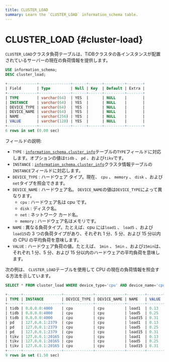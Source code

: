 ```yaml
---
title: CLUSTER_LOAD
summary: Learn the `CLUSTER_LOAD` information_schema table.
---
```


# CLUSTER_LOAD {#cluster-load}

`CLUSTER_LOAD`クラスタ負荷テーブルは、TiDBクラスタの各インスタンスが配置されているサーバーの現在の負荷情報を提供します。


```sql
USE information_schema;
DESC cluster_load;
```

```sql
+-------------+--------------+------+------+---------+-------+
| Field       | Type         | Null | Key  | Default | Extra |
+-------------+--------------+------+------+---------+-------+
| TYPE        | varchar(64)  | YES  |      | NULL    |       |
| INSTANCE    | varchar(64)  | YES  |      | NULL    |       |
| DEVICE_TYPE | varchar(64)  | YES  |      | NULL    |       |
| DEVICE_NAME | varchar(64)  | YES  |      | NULL    |       |
| NAME        | varchar(256) | YES  |      | NULL    |       |
| VALUE       | varchar(128) | YES  |      | NULL    |       |
+-------------+--------------+------+------+---------+-------+
6 rows in set (0.00 sec)
```

フィールドの説明:

-   `TYPE` : [`information_schema.cluster_info`](/information-schema/information-schema-cluster-info.md)テーブルの`TYPE`フィールドに対応します。オプションの値は`tidb` 、 `pd` 、および`tikv`です。
-   `INSTANCE` : [`information_schema.cluster_info`](/information-schema/information-schema-cluster-info.md)クラスタ情報テーブルの`INSTANCE`フィールドに対応します。
-   `DEVICE_TYPE` : ハードウェア タイプ。現在、 `cpu` 、 `memory` 、 `disk` 、および`net`タイプを照会できます。
-   `DEVICE_NAME` : ハードウェア名。 `DEVICE_NAME`の値は`DEVICE_TYPE`によって異なります。
    -   `cpu` : ハードウェア名は cpu です。
    -   `disk` : ディスク名。
    -   `net` : ネットワーク カード名。
    -   `memory` : ハードウェア名はメモリです。
-   `NAME` : 異なる負荷タイプ。たとえば、cpu には`load1` 、 `load5` 、および`load15`の 3 つの負荷タイプがあり、それぞれ 1 分、5 分、および 15 分以内の CPU の平均負荷を意味します。
-   `VALUE` : ハードウェア負荷の値。たとえば、 `1min` 、 `5min` 、および`15min`は、それぞれ 1 分、5 分、および 15 分以内のハードウェアの平均負荷を意味します。

次の例は、 `CLUSTER_LOAD`テーブルを使用して CPU の現在の負荷情報を照会する方法を示しています。


```sql
SELECT * FROM cluster_load WHERE device_type='cpu' AND device_name='cpu';
```

```sql
+------+-----------------+-------------+-------------+--------+-------+
| TYPE | INSTANCE        | DEVICE_TYPE | DEVICE_NAME | NAME   | VALUE |
+------+-----------------+-------------+-------------+--------+-------+
| tidb | 0.0.0.0:4000    | cpu         | cpu         | load1  | 0.13  |
| tidb | 0.0.0.0:4000    | cpu         | cpu         | load5  | 0.25  |
| tidb | 0.0.0.0:4000    | cpu         | cpu         | load15 | 0.31  |
| pd   | 127.0.0.1:2379  | cpu         | cpu         | load1  | 0.13  |
| pd   | 127.0.0.1:2379  | cpu         | cpu         | load5  | 0.25  |
| pd   | 127.0.0.1:2379  | cpu         | cpu         | load15 | 0.31  |
| tikv | 127.0.0.1:20165 | cpu         | cpu         | load1  | 0.13  |
| tikv | 127.0.0.1:20165 | cpu         | cpu         | load5  | 0.25  |
| tikv | 127.0.0.1:20165 | cpu         | cpu         | load15 | 0.31  |
+------+-----------------+-------------+-------------+--------+-------+
9 rows in set (1.50 sec)
```
